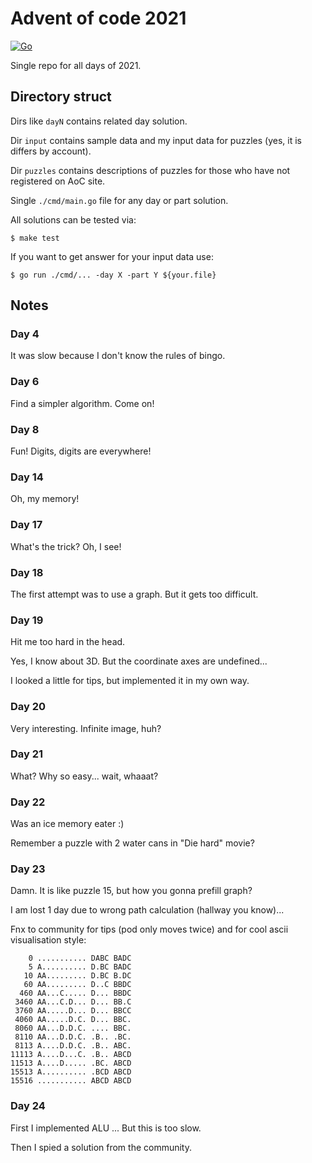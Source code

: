 # Advent of code 2021

[![Go](https://github.com/funvit/advent-of-code-2021/actions/workflows/go.yml/badge.svg)](https://github.com/funvit/advent-of-code-2021/actions/workflows/go.yml)

Single repo for all days of 2021.


## Directory struct

Dirs like `dayN` contains related day solution.

Dir `input` contains sample data and my input data for puzzles (yes, it is
differs by account).

Dir `puzzles` contains descriptions of puzzles for those who have not registered
on AoC site.

Single `./cmd/main.go` file for any day or part solution.

All solutions can be tested via:

```shell
$ make test
```

If you want to get answer for your input data use:

```shell
$ go run ./cmd/... -day X -part Y ${your.file}
```

## Notes

### Day 4

It was slow because I don't know the rules of bingo.

### Day 6

Find a simpler algorithm. Come on!

### Day 8

Fun! Digits, digits are everywhere!

### Day 14

Oh, my memory!

### Day 17

What's the trick? Oh, I see!

### Day 18

The first attempt was to use a graph. But it gets too difficult.

### Day 19

Hit me too hard in the head. 

Yes, I know about 3D. But the coordinate axes are undefined...

I looked a little for tips, but implemented it in my own way.

### Day 20

Very interesting. Infinite image, huh?

### Day 21

What? Why so easy... wait, whaaat?

### Day 22

Was an ice memory eater :) 

Remember a puzzle with 2 water cans in "Die hard" movie?

### Day 23

Damn. It is like puzzle 15, but how you gonna prefill graph?

I am lost 1 day due to wrong path calculation (hallway you know)...

Fnx to community for tips (pod only moves twice) and for cool ascii visualisation style:

```
    0 ........... DABC BADC  
    5 A.......... D.BC BADC  
   10 AA......... D.BC B.DC  
   60 AA......... D..C BBDC  
  460 AA...C..... D... BBDC  
 3460 AA...C.D... D... BB.C  
 3760 AA.....D... D... BBCC  
 4060 AA.....D.C. D... BBC.  
 8060 AA...D.D.C. .... BBC.  
 8110 AA...D.D.C. .B.. .BC.  
 8113 A....D.D.C. .B.. ABC.  
11113 A....D...C. .B.. ABCD  
11513 A....D..... .BC. ABCD  
15513 A.......... .BCD ABCD  
15516 ........... ABCD ABCD  
```

### Day 24

First I implemented ALU ... But this is too slow. 

Then I spied a solution from the community.
